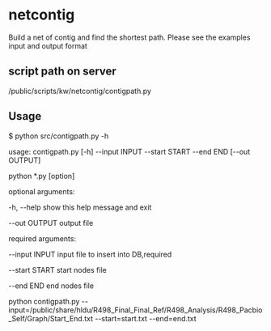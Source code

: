 # netcontig

Build a net of contig and find the shortest path. Please see the examples input and output format


script path on server
---------
/public/scripts/kw/netcontig/contigpath.py

Usage
---------

$ python src/contigpath.py -h

usage: contigpath.py [-h] --input INPUT --start START --end END [--out OUTPUT]

python *.py [option]

optional arguments:

  -h, --help     show this help message and exit

  --out OUTPUT   output file

required arguments:

  --input INPUT  input file to insert into DB,required

  --start START  start nodes file

  --end END      end nodes file


python contigpath.py  --input=/public/share/hldu/R498_Final_Final_Ref/R498_Analysis/R498_Pacbio_Self/Graph/Start_End.txt --start=start.txt --end=end.txt
